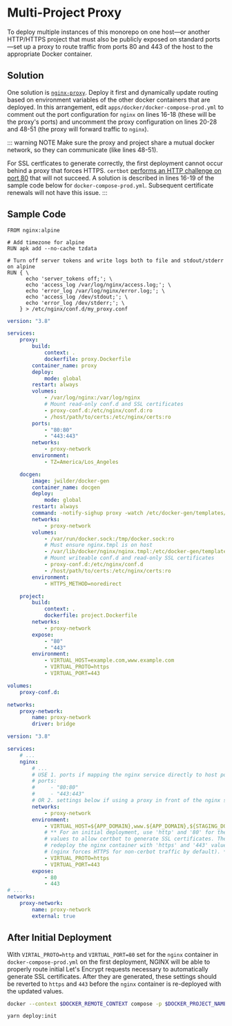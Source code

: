 # Multi-Project Proxy

To deploy multiple instances of this monorepo on one host—or another HTTP/HTTPS project that must also be publicly exposed on standard ports—set up a proxy to route traffic from ports 80 and 443 of the host to the appropriate Docker container.

## Solution

One solution is [`nginx-proxy`](https://github.com/nginx-proxy/nginx-proxy#separate-containers). Deploy it first and dynamically update routing based on environment variables of the other docker containers that are deployed. In this arrangement, edit `apps/docker/docker-compose-prod.yml` to comment out the port configuration for `nginx` on lines 16-18 (these will be the proxy's ports) and uncomment the proxy configuration on lines 20-28 and 48-51 (the proxy will forward traffic to `nginx`).

::: warning NOTE
Make sure the proxy and project share a mutual docker network, so they can communicate (like lines 48-51).

For SSL certficates to generate correctly, the first deployment cannot occur behind a proxy that forces HTTPS. `certbot` [performs an HTTP challenge on port 80](https://letsencrypt.org/docs/challenge-types/#http-01-challenge) that will not succeed. A solution is described in lines 16-19 of the sample code below for `docker-compose-prod.yml`. Subsequent certificate renewals will not have this issue.
:::

## Sample Code

<CodeGroup>
<CodeGroupItem title="proxy.Dockerfile">

```docker
FROM nginx:alpine

# Add timezone for alpine
RUN apk add --no-cache tzdata

# Turn off server tokens and write logs both to file and stdout/stderr on alpine
RUN { \
      echo 'server_tokens off;'; \
      echo 'access_log /var/log/nginx/access.log;'; \
      echo 'error_log /var/log/nginx/error.log;'; \
      echo 'access_log /dev/stdout;'; \
      echo 'error_log /dev/stderr;'; \
    } > /etc/nginx/conf.d/my_proxy.conf
```

</CodeGroupItem>
<CodeGroupItem title="docker-compose.yml">

```yaml
version: "3.8"

services:
    proxy:
        build:
            context: .
            dockerfile: proxy.Dockerfile
        container_name: proxy
        deploy:
            mode: global
        restart: always
        volumes:
            - /var/log/nginx:/var/log/nginx
			# Mount read-only conf.d and SSL certificates
            - proxy-conf.d:/etc/nginx/conf.d:ro
			- /host/path/to/certs:/etc/nginx/certs:ro
        ports:
            - "80:80"
            - "443:443"
        networks:
            - proxy-network
        environment:
            - TZ=America/Los_Angeles

    docgen:
        image: jwilder/docker-gen
        container_name: docgen
        deploy:
            mode: global
        restart: always
        command: -notify-sighup proxy -watch /etc/docker-gen/templates/nginx.tmpl /etc/nginx/conf.d/default.conf
        networks:
            - proxy-network
        volumes:
            - /var/run/docker.sock:/tmp/docker.sock:ro
            # Must ensure nginx.tmpl is on host
            - /var/lib/docker/nginx/nginx.tmpl:/etc/docker-gen/templates/nginx.tmpl
			# Mount writeable conf.d and read-only SSL certificates
			- proxy-conf.d:/etc/nginx/conf.d
			- /host/path/to/certs:/etc/nginx/certs:ro
        environment:
            - HTTPS_METHOD=noredirect

    project:
        build:
            context: .
            dockerfile: project.Dockerfile
        networks:
            - proxy-network
        expose:
            - "80"
			- "443"
        environment:
            - VIRTUAL_HOST=example.com,www.example.com
			- VIRTUAL_PROTO=https
            - VIRTUAL_PORT=443

volumes:
    proxy-conf.d:

networks:
    proxy-network:
        name: proxy-network
        driver: bridge
```

</CodeGroupItem>
<CodeGroupItem title="apps/docker/docker-compose-prod.yml">

```yaml
version: "3.8"

services:
	# ...
    nginx:
        # ...
        # USE 1. ports if mapping the nginx service directly to host ports
        # ports:
        #     - "80:80"
        #     - "443:443"
        # OR 2. settings below if using a proxy in front of the nginx service
        networks:
            - proxy-network
        environment:
            - VIRTUAL_HOST=${APP_DOMAIN},www.${APP_DOMAIN},${STAGING_DOMAIN}
			# ** For an initial deployment, use 'http' and '80' for these
			# values to allow certbot to generate SSL certificates. Then
			# redeploy the nginx container with 'https' and '443' values
			# (nginx forces HTTPS for non-cerbot traffic by default). **
            - VIRTUAL_PROTO=https
            - VIRTUAL_PORT=443
        expose:
            - 80
            - 443
# ...
networks:
    proxy-network:
        name: proxy-network
        external: true
```

</CodeGroupItem>

</CodeGroup>

## After Initial Deployment

With `VIRTAL_PROTO=http` and `VIRTUAL_PORT=80` set for the `nginx` container in `docker-compose-prod.yml` on the first deployment, NGINX will be able to properly route initial Let's Encrypt requests necessary to automatically generate SSL certificates.  After they are generated, these settings should be reverted to `https` and `443` before the `nginx` container is re-deployed with the updated values.

```bash
docker --context $DOCKER_REMOTE_CONTEXT compose -p $DOCKER_PROJECT_NAME stop nginx

yarn deploy:init
```
